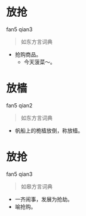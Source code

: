 # 放抢
fan5 qian3
> 如东方言词典
- 抢购商品。
  - 今天菠菜～。

# 放樯
fan5 qian2
> 如东方言词典
- 帆船上的桅樯放倒，称放樯。

# 放抢
fan5 qian3
> 如皋方言词典
- 一齐闹事，发展为抢劫。
- 喻抢购。
